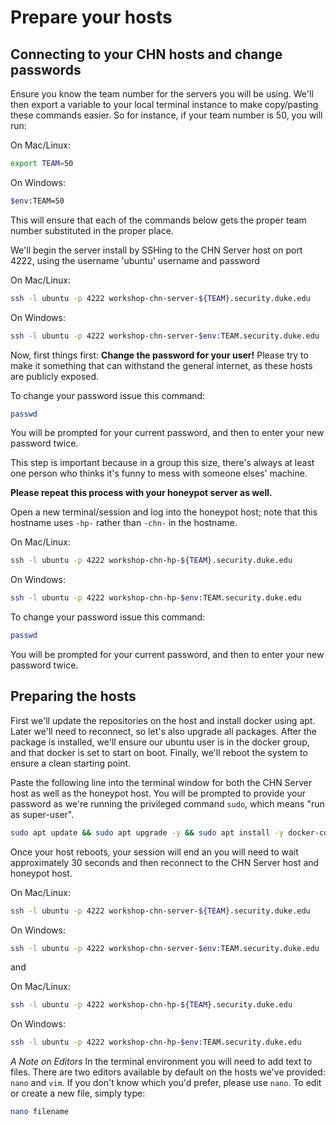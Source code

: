 Prepare your hosts
===================
## Connecting to your CHN hosts and change passwords
Ensure you know the team number for the servers you will be using. We'll then export a variable to your local 
terminal instance to make copy/pasting these commands easier. So for instance, if your team number is 50, you will run:

On Mac/Linux:
```bash
export TEAM=50
```
On Windows:
```bash
$env:TEAM=50
```
This will ensure that each of the commands below gets the proper team number substituted in the proper place.

We'll begin the server install by SSHing to the CHN Server host on port 4222, using the username 'ubuntu' username and 
password

On Mac/Linux:
```bash
ssh -l ubuntu -p 4222 workshop-chn-server-${TEAM}.security.duke.edu 
```
On Windows:
```bash
ssh -l ubuntu -p 4222 workshop-chn-server-$env:TEAM.security.duke.edu 
```

Now, first things first: **Change the password for your user!** Please try to make it something that can withstand the 
general internet, as these hosts are publicly exposed. 

To change your password issue this command:

```bash
passwd
```
You will be prompted for your current password, and then to enter your new password twice. 

This step is important because in a group this size, there's always at least one person who thinks it's funny to mess
 with someone elses' machine.
 
**Please repeat this process with your honeypot server as well.**

Open a new terminal/session and log into the honeypot host; note that this hostname uses `-hp-` rather than `-chn-` in 
the hostname.

On Mac/Linux:
```bash
ssh -l ubuntu -p 4222 workshop-chn-hp-${TEAM}.security.duke.edu 
```
On Windows:
```bash
ssh -l ubuntu -p 4222 workshop-chn-hp-$env:TEAM.security.duke.edu 
```

To change your password issue this command:

```bash
passwd
```
You will be prompted for your current password, and then to enter your new password twice. 
 
## Preparing the hosts

First we'll update the repositories on the host and install docker using apt. Later we'll need to reconnect, so let's 
also upgrade all packages. After the package is installed, we'll ensure our ubuntu user is in the docker group, and 
that docker is set to start on boot. Finally, we'll reboot the system to ensure a clean starting point.

Paste the following line into the terminal window for both the CHN Server host as well as the honeypot host. You will
 be prompted to provide your password as we're running the privileged command `sudo`, which means "run as super-user".

```bash
sudo apt update && sudo apt upgrade -y && sudo apt install -y docker-compose jq && sudo usermod -aG docker ubuntu && sudo systemctl enable docker && sudo reboot
```

Once your host reboots, your session will end an you will need to wait approximately 30 seconds and then reconnect to
 the CHN Server host and honeypot host.

On Mac/Linux:
```bash
ssh -l ubuntu -p 4222 workshop-chn-server-${TEAM}.security.duke.edu 
```
On Windows:
```bash
ssh -l ubuntu -p 4222 workshop-chn-server-$env:TEAM.security.duke.edu 
```

and

On Mac/Linux:
```bash
ssh -l ubuntu -p 4222 workshop-chn-hp-${TEAM}.security.duke.edu 
```
On Windows:
```bash
ssh -l ubuntu -p 4222 workshop-chn-hp-$env:TEAM.security.duke.edu 
```

*A Note on Editors*
In the terminal environment you will need to add text to files. There are two editors available by default on the 
hosts we've provided: `nano` and `vim`. If you don't know which you'd prefer, please use `nano`. To edit or create a 
new file, simply type:

```bash
nano filename
```



